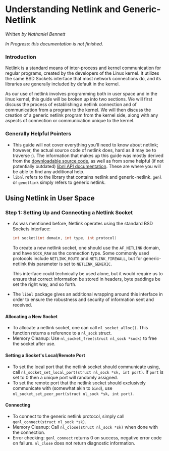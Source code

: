 # Understanding Netlink and Generic-Netlink
*Written by Nathaniel Bennett*

*In Progress: this documentation is not finished.*

### Introduction

Netlink is a standard means of inter-process and kernel communication for regular programs, created by the developers of the Linux kernel. It utilizes the same BSD Sockets interface that most network connections do, and its libraries are generally included by default in the kernel. 

As our use of netlink involves programming both in user space and in the linux kernel, this guide will be broken up into two sections. 
We will first discuss the process of establishing a netlink connection and of communication from a program to the kernel. We will then discuss the creation of a generic netlink program from the kernel side, along with any aspects of connection or communication unique to the kernel.

### Generally Helpful Pointers
* This guide will not cover everything you'll need to know about netlink; however, the actual source code of netlink does, hard as it may be to traverse :). 
The information that makes up this guide was mostly derived from the [downloadable source code](https://github.com/thom311/libnl), as well as from some helpful (if not potentially outdated) [libnl API documentation](https://www.infradead.org/~tgr/libnl/doc/api/index.html). 
These are where you will be able to find any additional help.
* `libnl` refers to the library that contains netlink and generic-netlink. `genl` or `genetlink` simply refers to generic netlink.

## Using Netlink in User Space

### Step 1: Setting Up and Connecting a Netlink Socket
* As was mentioned before, Netlink operates using the standard BSD Sockets interface:
    ```C
    int socket(int domain, int type, int protocol)
    ```

    To create a new netlink socket, one should use the `AF_NETLINK` domain, and have `SOCK_RAW` as the connection type.
    Some commonly used protocols include `NETLINK_ROUTE` and `NETLINK_FIREWALL`, but for generic-netlink this parameter is set to `NETLINK_GENERIC`.

    This interface could technically be used alone, but it would require us to ensure that correct information be stored in headers, byte paddings be set the right way, and so forth.

* The `libnl` package gives an additional wrapping around this interface in order to ensure the robustness and security of information sent and received.

#### Allocating a New Socket

* To allocate a netlink socket, one can call `nl_socket_alloc()`. This function returns a reference to a `nl_sock` struct.
* Memory Cleanup: Use `nl_socket_free(struct nl_sock *sock)` to free the socket after use.

#### Setting a Socket's Local/Remote Port

* To set the local port that the netlink socket should communicate using, call `nl_socket_set_local_port(struct nl_sock *sk, int port)`.
    If `port` is set to 0 then a unique port will randomly assigned.
* To set the remote port that the netlink socket should exclusively communicate with (somewhat akin to `bind`), use `nl_socket_set_peer_port(struct nl_sock *sk, int port)`.

#### Connecting
* To connect to the generic netlink protocol, simply call `genl_connect(struct nl_sock *sk)`.
* Memory Cleanup: Call `nl_close(struct nl_sock *sk)` when done with the connection.
* Error checking: `genl_connect` returns 0 on success, negative error code on failure. `nl_close` does not return diagnostic information.